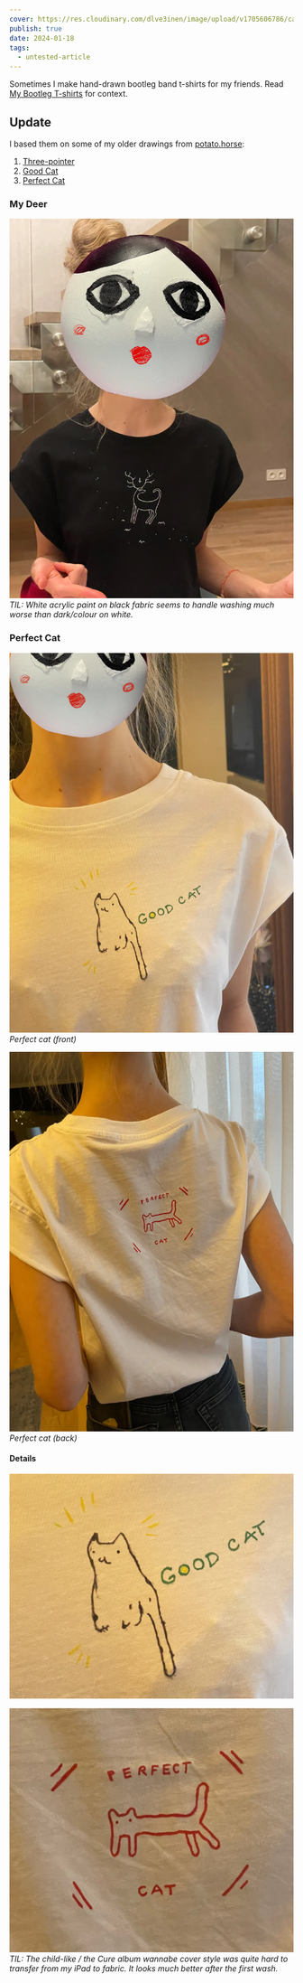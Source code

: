 ```yaml
---
cover: https://res.cloudinary.com/dlve3inen/image/upload/v1705606786/card-good-cat_jpkkqm.png
publish: true
date: 2024-01-18
tags:
  - untested-article
---
```

Sometimes I make hand-drawn bootleg band t-shirts for my friends. Read [My Bootleg T-shirts](<../My Bootleg T-shirts>) for context. 

## Update

I based them on some of my older drawings from [potato.horse](https://potato.horse):

1. [Three-pointer](https://www.potato.horse/p/bjdVWG3amRz3MCTCIUsuU)
2. [Good Cat](https://www.potato.horse/p/6RsMfwNnacDcdoOPauBry3)
3. [Perfect Cat](https://www.potato.horse/p/2Qd6JJITi7bLOuVXA4Gw69)

### My Deer

![583](t-shirt-deer-1.webp)
*TIL: White acrylic paint on black fabric seems to handle washing much worse than dark/colour on white.*

### Perfect Cat

![731](t-shirt-perfect-cat-front.webp)
*Perfect cat (front)*

![790](t-shirt-perfect-cat-back.webp)
*Perfect cat (back)*

#### Details

![861](t-shirt-perfect-cat-front-detail.jpg)

![904](t-shirt-perfect-cat-back-detail.jpg)
*TIL: The child-like / the Cure album wannabe cover style was quite hard to transfer from my iPad to fabric. It looks much better after the first wash.*
